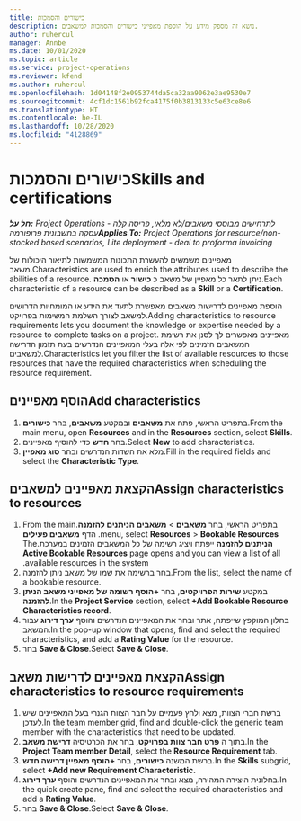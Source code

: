 ```yaml
---
title: כישורים והסמכות
description: נושא זה מספק מידע על הוספת מאפייני כישורים והסמכות למשאבים.
author: ruhercul
manager: Annbe
ms.date: 10/01/2020
ms.topic: article
ms.service: project-operations
ms.reviewer: kfend
ms.author: ruhercul
ms.openlocfilehash: 1d04148f2e0953744da5ca32aa9062e3ae9530e7
ms.sourcegitcommit: 4cf1dc1561b92fca4175f0b3813133c5e63ce8e6
ms.translationtype: HT
ms.contentlocale: he-IL
ms.lasthandoff: 10/28/2020
ms.locfileid: "4128869"
---
```

# <a name="skills-and-certifications"></a><span data-ttu-id="e05f4-103">כישורים והסמכות</span><span class="sxs-lookup"><span data-stu-id="e05f4-103">Skills and certifications</span></span>
<span data-ttu-id="e05f4-104">_**חל על:** Project Operations לתרחישים מבוססי משאבים/לא מלאי, פריסה קלה - עסקה בחשבונית פרופורמה_</span><span class="sxs-lookup"><span data-stu-id="e05f4-104">_**Applies To:** Project Operations for resource/non-stocked based scenarios, Lite deployment - deal to proforma invoicing_</span></span>

<span data-ttu-id="e05f4-105">מאפיינים משמשים להעשרת התכונות המשמשות לתיאור היכולות של משאב.</span><span class="sxs-lookup"><span data-stu-id="e05f4-105">Characteristics are used to enrich the attributes used to describe the abilities of a resource.</span></span> <span data-ttu-id="e05f4-106">ניתן לתאר כל מאפיין של משאב כ **כישור** או **הסמכה**.</span><span class="sxs-lookup"><span data-stu-id="e05f4-106">Each characteristic of a resource can be described as a **Skill** or a **Certification**.</span></span>

<span data-ttu-id="e05f4-107">הוספת מאפיינים לדרישות משאבים מאפשרת לתעד את הידע או המומחיות הדרושים למשאב לצורך השלמת המשימות בפרויקט.</span><span class="sxs-lookup"><span data-stu-id="e05f4-107">Adding characteristics to resource requirements lets you document the knowledge or expertise needed by a resource to complete tasks on a project.</span></span> <span data-ttu-id="e05f4-108">מאפיינים מאפשרים לך לסנן את רשימת המשאבים הזמינים לפי אלה בעלי המאפיינים הנדרשים בעת תזמון הדרישה למשאבים.</span><span class="sxs-lookup"><span data-stu-id="e05f4-108">Characteristics let you filter the list of available resources to those resources that have the required characteristics when scheduling the resource requirement.</span></span>

## <a name="add-characteristics"></a><span data-ttu-id="e05f4-109">הוסף מאפיינים</span><span class="sxs-lookup"><span data-stu-id="e05f4-109">Add characteristics</span></span>

1. <span data-ttu-id="e05f4-110">בתפריט הראשי, פתח את **משאבים** ובמקטע **משאבים**, בחר **כישורים**.</span><span class="sxs-lookup"><span data-stu-id="e05f4-110">From the main menu, open **Resources** and in the **Resources** section, select **Skills**.</span></span>
2. <span data-ttu-id="e05f4-111">בחר **חדש** כדי להוסיף מאפיינים.</span><span class="sxs-lookup"><span data-stu-id="e05f4-111">Select **New** to add characteristics.</span></span>
3. <span data-ttu-id="e05f4-112">מלא את השדות הנדרשים ובחר **סוג מאפיין**.</span><span class="sxs-lookup"><span data-stu-id="e05f4-112">Fill in the required fields and select the **Characteristic Type**.</span></span>

## <a name="assign-characteristics-to-resources"></a><span data-ttu-id="e05f4-113">הקצאת מאפיינים למשאבים</span><span class="sxs-lookup"><span data-stu-id="e05f4-113">Assign characteristics to resources</span></span>

1. <span data-ttu-id="e05f4-114">בתפריט הראשי, בחר **משאבים** > **‏‫משאבים הניתנים להזמנה**.</span><span class="sxs-lookup"><span data-stu-id="e05f4-114">From the main menu, select **Resources** > **Bookable Resources**.</span></span> <span data-ttu-id="e05f4-115">הדף **משאבים פעילים הניתנים להזמנה** ייפתח ויציג רשימה של כל המשאבים הזמינים במערכת.</span><span class="sxs-lookup"><span data-stu-id="e05f4-115">The **Active Bookable Resources** page opens and you can view a list of all available resources in the system.</span></span>
2. <span data-ttu-id="e05f4-116">בחר ברשימה את שמו של משאב ניתן להזמנה.</span><span class="sxs-lookup"><span data-stu-id="e05f4-116">From the list, select the name of a bookable resource.</span></span>
3. <span data-ttu-id="e05f4-117">במקטע **שירות הפרויקטים**, בחר **+הוסף רשומה של מאפייני משאב הניתן להזמנה**.</span><span class="sxs-lookup"><span data-stu-id="e05f4-117">In the **Project Service** section, select **+Add Bookable Resource Characteristics record**.</span></span>
4. <span data-ttu-id="e05f4-118">בחלון המוקפץ שייפתח, אתר ובחר את המאפיינים הנדרשים והוסף **ערך דירוג** עבור המשאב.</span><span class="sxs-lookup"><span data-stu-id="e05f4-118">In the pop-up window that opens, find and select the required characteristics, and add a **Rating Value** for the resource.</span></span>
5. <span data-ttu-id="e05f4-119">בחר **Save & Close**.</span><span class="sxs-lookup"><span data-stu-id="e05f4-119">Select **Save & Close**.</span></span>

## <a name="assign-characteristics-to-resource-requirements"></a><span data-ttu-id="e05f4-120">הקצאת מאפיינים לדרישות משאב</span><span class="sxs-lookup"><span data-stu-id="e05f4-120">Assign characteristics to resource requirements</span></span>

1. <span data-ttu-id="e05f4-121">ברשת חברי הצוות, מצא ולחץ פעמיים על חבר הצוות הגנרי בעל המאפיינים שיש לעדכן.</span><span class="sxs-lookup"><span data-stu-id="e05f4-121">In the team member grid, find and double-click the generic team member with the characteristics that need to be updated.</span></span>
2. <span data-ttu-id="e05f4-122">בתוך ה **פרט חבר צוות בפרויקט**, בחר את הכרטיסיה **דרישת משאב**.</span><span class="sxs-lookup"><span data-stu-id="e05f4-122">In the **Project Team member Detail**, select the **Resource Requirement** tab.</span></span>
3. <span data-ttu-id="e05f4-123">ברשת המשנה **כישורים**, בחר **+הוסף מאפיין דרישה חדש.**</span><span class="sxs-lookup"><span data-stu-id="e05f4-123">In the **Skills** subgrid, select **+Add new Requirement Characteristic.**</span></span>
4. <span data-ttu-id="e05f4-124">בחלונית היצירה המהירה, מצא ובחר את המאפיינים הנדרשים והוסף **ערך דירוג**.</span><span class="sxs-lookup"><span data-stu-id="e05f4-124">In the quick create pane, find and select the required characteristics and add a **Rating Value**.</span></span>
5. <span data-ttu-id="e05f4-125">בחר **Save & Close**.</span><span class="sxs-lookup"><span data-stu-id="e05f4-125">Select **Save & Close**.</span></span>